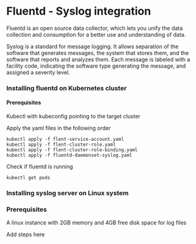 

# Fluentd - Syslog integration


Fluentd is an open source data collector, which lets you unify the data collection and consumption for a better use and understanding of data.

Syslog is a standard for message logging. It allows separation of the software that generates messages, the system that stores them, and the software that reports and analyzes them. Each message is labeled with a facility code, indicating the software type generating the message, and assigned a severity level. 

### Installing fluentd on Kubernetes cluster

#### Prerequisites 
Kubectl with kubeconfig pointing to the target cluster


Apply the yaml files in the following order

``` 
kubectl apply -f flent-service-account.yaml
kubectl apply -f flent-cluster-role.yaml
kubectl apply -f flent-cluster-role-binding.yaml
kubectl apply -f fluentd-daemonset-syslog.yaml
```

Check if fluentd is running 

```
kubectl get pods
```


### Installing syslog server on Linux system 

### Prerequisites
A linux instance with 2GB memory and 4GB free disk space for log files

Add steps here 



